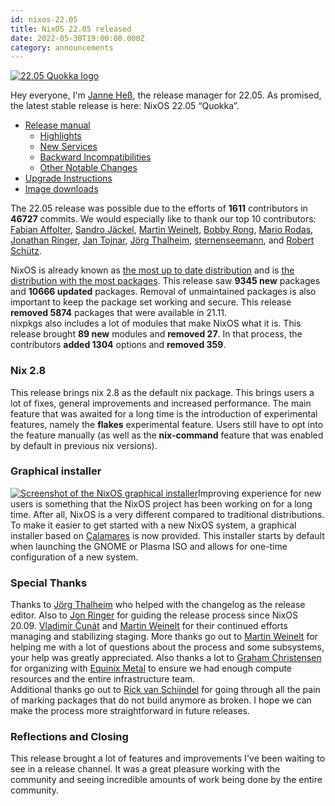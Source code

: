 ```yaml
---
id: nixos-22.05
title: NixOS 22.05 released 
date: 2022-05-30T19:00:00.000Z
category: announcements
---
```

[![22.05 Quokka logo](/logo/nixos-logo-22.05-quokka-lores.png)](https://github.com/NixOS/nixos-artwork/blob/master/releases/22.05-quokka/quokka.png)

Hey everyone, I'm [Janne Heß](https://github.com/dasJ), the release manager for 22.05. As promised, the latest stable release is here: NixOS 22.05 “Quokka”.

*   [Release manual](/manual/nixos/stable/release-notes.html#sec-release-22.05)
    *   [Highlights](/manual/nixos/stable/release-notes.html#sec-release-22.05-highlights)
    *   [New Services](/manual/nixos/stable/release-notes.html#sec-release-22.05-new-services)
    *   [Backward Incompatibilities](/manual/nixos/stable/release-notes.html#sec-release-22.05-incompatibilities)
    *   [Other Notable Changes](/manual/nixos/stable/release-notes.html#sec-release-22.05-notable-changes)
*   [Upgrade Instructions](/manual/nixos/stable/index.html#sec-upgrading)
*   [Image downloads](/download.html#download-nixos)

The 22.05 release was possible due to the efforts of **1611** contributors in **46727** commits. We would especially like to thank our top 10 contributors: [Fabian Affolter](https://github.com/fabaff), [Sandro Jäckel](https://github.com/supersandro2000), [Martin Weinelt](https://github.com/mweinelt), [Bobby Rong](https://github.com/bobby285271), [Mario Rodas](https://github.com/marsam), [Jonathan Ringer](https://github.com/jonringer), [Jan Tojnar](https://github.com/jtojnar), [Jörg Thalheim](https://github.com/mic92), [sternenseemann](https://github.com/sternenseemann), and [Robert Schütz](https://github.com/dotlambda).

NixOS is already known as [the most up to date distribution](https://repology.org/repositories/statistics/newest) and is [the distribution with the most packages](https://repology.org/repositories/statistics/total). This release saw **9345 new** packages and **10666 updated** packages. Removal of unmaintained packages is also important to keep the package set working and secure. This release **removed 5874** packages that were available in 21.11.  
nixpkgs also includes a lot of modules that make NixOS what it is. This release brought **89 new** modules and **removed 27**. In that process, the contributors **added 1304** options and **removed 359**.

### Nix 2.8

This release brings nix 2.8 as the default nix package. This brings users a lot of fixes, general improvements and increased performance. The main feature that was awaited for a long time is the introduction of experimental features, namely the **flakes** experimental feature. Users still have to opt into the feature manually (as well as the **nix-command** feature that was enabled by default in previous nix versions).

### Graphical installer

 [![Screenshot of the NixOS graphical installer](/images/screenshots/nixos-installer-small.png)](/images/screenshots/nixos-installer.png)Improving experience for new users is something that the NixOS project has been working on for a long time. After all, NixOS is a very different compared to traditional distributions. To make it easier to get started with a new NixOS system, a graphical installer based on [Calamares](https://calamares.io) is now provided. This installer starts by default when launching the GNOME or Plasma ISO and allows for one-time configuration of a new system.

### Special Thanks

Thanks to [Jörg Thalheim](https://github.com/Mic92) who helped with the changelog as the release editor. Also to [Jon Ringer](https://github.com/jonringer) for guiding the release process since NixOS 20.09. [Vladimír Čunát](https://github.com/vcunat) and [Martin Weinelt](https://github.com/mweinelt) for their continued efforts managing and stabilizing staging. More thanks go out to [Martin Weinelt](https://github.com/mweinelt) for helping me with a lot of questions about the process and some subsystems, your help was greatly appreciated. Also thanks a lot to [Graham Christensen](https://github.com/grahamc) for organizing with [Equinix Metal](https://metal.equinix.com/) to ensure we had enough compute resources and the entire infrastructure team.  
Additional thanks go out to [Rick van Schijndel](https://github.com/Mindavi) for going through all the pain of marking packages that do not build anymore as broken. I hope we can make the process more straightforward in future releases.

### Reflections and Closing

This release brought a lot of features and improvements I've been waiting to see in a release channel. It was a great pleasure working with the community and seeing incredible amounts of work being done by the entire community.
